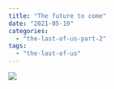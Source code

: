 ```yaml
---
title: "The future to come"
date: "2021-05-19"
categories: 
  - "the-last-of-us-part-2"
tags: 
  - "the-last-of-us"
---
```


[![](images/The-Last-of-Us™-Part-II_20210520002508.jpg)](https://davidpeach.me/wp-content/uploads/2022/05/The-Last-of-Us™-Part-II_20210520002508.jpg)
